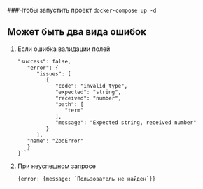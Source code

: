 
###Чтобы запустить проект `docker-compose up -d`


## Может быть два вида ошибок
1. Если ошибка валидации полей
   ```{
   "success": false,
      "error": {
         "issues": [
            {
               "code": "invalid_type",
               "expected": "string",
               "received": "number",
               "path": [
                  "term"
               ],
               "message": "Expected string, received number"
            }
         ],
      "name": "ZodError"
      }
   }```
   
2. При неуспешном запросе
    ```
    {error: {message: `Пользователь не найден`}}
   ```

